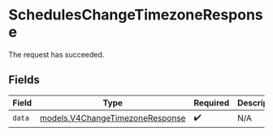 # SchedulesChangeTimezoneResponse

The request has succeeded.


## Fields

| Field                                                                    | Type                                                                     | Required                                                                 | Description                                                              |
| ------------------------------------------------------------------------ | ------------------------------------------------------------------------ | ------------------------------------------------------------------------ | ------------------------------------------------------------------------ |
| `data`                                                                   | [models.V4ChangeTimezoneResponse](../models/v4changetimezoneresponse.md) | :heavy_check_mark:                                                       | N/A                                                                      |